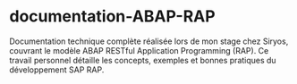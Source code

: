 # documentation-ABAP-RAP
Documentation technique complète réalisée lors de mon stage chez Siryos, couvrant le modèle ABAP RESTful Application Programming (RAP). Ce travail personnel détaille les concepts, exemples et bonnes pratiques du développement SAP RAP.
